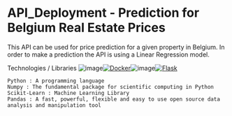# API_Deployment - Prediction for Belgium Real Estate Prices
This API can be used for price prediction for a given property in Belgium. In order to make a prediction the API is using a Linear Regression model.

Technologies / Libraries
![image](https://user-images.githubusercontent.com/77584750/160718471-a5230107-4042-41b8-a890-e244d5f8cbb3.png)[![Docker](https://i.imgur.com/VyjCJuz.png)](https://www.docker.com/)![image](https://user-images.githubusercontent.com/77584750/160718595-2e0ddc0d-5278-4701-8c3f-a01629162916.png)[![Flask](https://github.com/jalbertsr/logo-badge-images/blob/master/img/rsz_flask.png?raw=true)](http://flask.pocoo.org/)




    Python : A programming language
    Numpy : The fundamental package for scientific computing in Python
    Scikit-Learn : Machine Learning Library
    Pandas : A fast, powerful, flexible and easy to use open source data analysis and manipulation tool

